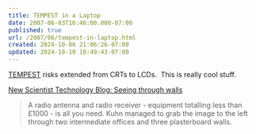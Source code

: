 ```yaml
---
title: TEMPEST in a Laptop
date: 2007-06-03T16:46:00.000-07:00
published: true
url: /2007/06/tempest-in-laptop.html
created: 2024-10-06 21:06:26-07:00
updated: 2024-10-10 10:49:43-07:00
---
```


[TEMPEST](http://en.wikipedia.org/wiki/TEMPEST) risks extended from CRTs to LCDs.  This is really cool stuff.  
  
[New Scientist Technology Blog: Seeing through walls](http://www.newscientist.com/blog/technology/2007/04/seeing-through-walls.html)  

> A radio antenna and radio receiver - equipment totalling less than £1000 - is all you need. Kuhn managed to grab the image to the left through two intermediate offices and three plasterboard walls.